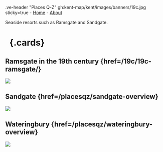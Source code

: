 .ve-header "Places Q-Z" gh:kent-map/kent/images/banners/19c.jpg sticky=true
    - [Home](/)
    - [About](/about)

Seaside resorts such as Ramsgate and Sandgate.

# &nbsp; {.cards}

## Ramsgate in the 19th century {href=/19c/19c-ramsgate/}

![](https://iiif.juncture-digital.org/thumbnail?url=https://stor.artstor.org/stor/274fbd10-415b-4fb3-8a79-3ebaac90a101)

## Sandgate {href=/placesqz/sandgate-overview}

![](https://iiif.juncture-digital.org/thumbnail?url=https://stor.artstor.org/stor/ea765a89-16c2-4c5c-8860-b0bc08f507d9)

## Wateringbury {href=/placesqz/wateringbury-overview}

![](https://iiif.juncture-digital.org/thumbnail?url=https://stor.artstor.org/stor/70056d92-7406-48ec-a8e5-060c6bcf584d)
